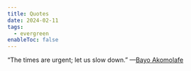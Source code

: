 ```yaml
---
title: Quotes
date: 2024-02-11
tags:
  - evergreen
enableToc: false
---
```

“The times are urgent; let us slow down.” —[Bayo Akomolafe](https://www.bayoakomolafe.net/post/a-slower-urgency)